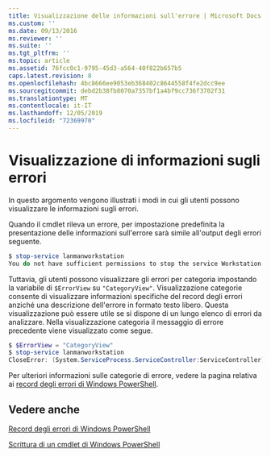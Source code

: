 ```yaml
---
title: Visualizzazione delle informazioni sull'errore | Microsoft Docs
ms.custom: ''
ms.date: 09/13/2016
ms.reviewer: ''
ms.suite: ''
ms.tgt_pltfrm: ''
ms.topic: article
ms.assetid: 76fcc0c1-9795-45d3-a564-40f822b657b5
caps.latest.revision: 8
ms.openlocfilehash: 4bc8666ee9053eb368402c8644558f4fe2dcc9ee
ms.sourcegitcommit: debd2b38fb8070a7357bf1a4bf9cc736f3702f31
ms.translationtype: MT
ms.contentlocale: it-IT
ms.lasthandoff: 12/05/2019
ms.locfileid: "72369970"
---
```

# <a name="displaying-error-information"></a>Visualizzazione di informazioni sugli errori

In questo argomento vengono illustrati i modi in cui gli utenti possono visualizzare le informazioni sugli errori.

Quando il cmdlet rileva un errore, per impostazione predefinita la presentazione delle informazioni sull'errore sarà simile all'output degli errori seguente.

```powershell
$ stop-service lanmanworkstation
You do not have sufficient permissions to stop the service Workstation.
```

Tuttavia, gli utenti possono visualizzare gli errori per categoria impostando la variabile di `$ErrorView` su `"CategoryView"`. Visualizzazione categorie consente di visualizzare informazioni specifiche del record degli errori anziché una descrizione dell'errore in formato testo libero. Questa visualizzazione può essere utile se si dispone di un lungo elenco di errori da analizzare. Nella visualizzazione categoria il messaggio di errore precedente viene visualizzato come segue.

```powershell
$ $ErrorView = "CategoryView"
$ stop-service lanmanworkstation
CloseError: (System.ServiceProcess.ServiceController:ServiceController) [stop-service], ServiceCommandException
```

Per ulteriori informazioni sulle categorie di errore, vedere la pagina relativa ai [record degli errori di Windows PowerShell](./windows-powershell-error-records.md).

## <a name="see-also"></a>Vedere anche

[Record degli errori di Windows PowerShell](./windows-powershell-error-records.md)

[Scrittura di un cmdlet di Windows PowerShell](./writing-a-windows-powershell-cmdlet.md)
